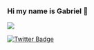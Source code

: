 ### Hi my name is Gabriel 👋
<a href="https://www.linkedin.com/in/gabriel-baptista-70a3bb1a0" target=blank_ ><img src="https://img.shields.io/badge/Linkedin-Gabriel-lightgrey?style=for-the-badge&logo=linkedin&logoColor=blue&labelColor=FFF"></img></a>


[![Twitter Badge](https://img.shields.io/badge/Twitter-guy%20WithHat-FFF?style=flat&logo=twitter&logoColor=white&labelColor=1DA1F2)](https://twitter.com/guy_WithHat)


<!--
**gbcbaptista/gbcbaptista** is a ✨ _special_ ✨ repository because its `README.md` (this file) appears on your GitHub profile.

Here are some ideas to get you started:

- 🔭 I’m currently working on ...
- 🌱 I’m currently learning ...
- 👯 I’m looking to collaborate on ...
- 🤔 I’m looking for help with ...
- 💬 Ask me about ...
- 📫 How to reach me: ...
- 😄 Pronouns: ...
- ⚡ Fun fact: ...
-->
